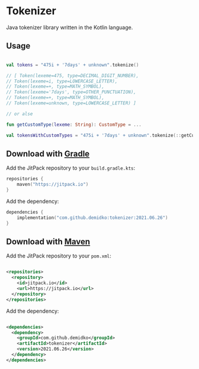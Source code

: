 # Tokenizer

Java tokenizer library written in the Kotlin language.

## Usage

```kotlin

val tokens = "475i + '7days' + unknown".tokenize()

// [ Token(lexeme=475, type=DECIMAL_DIGIT_NUMBER), 
// Token(lexeme=i, type=LOWERCASE_LETTER), 
// Token(lexeme=+, type=MATH_SYMBOL), 
// Token(lexeme='7days', type=OTHER_PUNCTUATION), 
// Token(lexeme=+, type=MATH_SYMBOL), 
// Token(lexeme=unknown, type=LOWERCASE_LETTER) ]

// or alse

fun getCustomType(lexeme: String): CustomType = ...

val tokensWithCustomTypes = "475i + '7days' + unknown".tokenize(::getCustomType)
```

## Download with [Gradle](https://gradle.org/)

Add the JitPack repository to your `build.gradle.kts`:

```kotlin
repositories {
    maven("https://jitpack.io")
}
```

Add the dependency:

```kotlin
dependencies {
    implementation("com.github.demidko:tokenizer:2021.06.26")
}
```

## Download with [Maven](https://maven.apache.org/)

Add the JitPack repository to your `pom.xml`:

```xml

<repositories>
  <repository>
    <id>jitpack.io</id>
    <url>https://jitpack.io</url>
  </repository>
</repositories>
```

Add the dependency:

```xml

<dependencies>
  <dependency>
    <groupId>com.github.demidko</groupId>
    <artifactId>tokenizer</artifactId>
    <version>2021.06.26</version>
  </dependency>
</dependencies>
```






